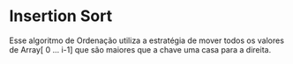 # Insertion Sort

Esse algoritmo de Ordenação utiliza a estratégia de mover todos os valores de Array[ 0 ... i-1\] que são maiores que a chave uma casa para a direita.


[](https://en.wikipedia.org/wiki/Insertion_sort#/media/File:Insertion-sort-example-300px.gif)
